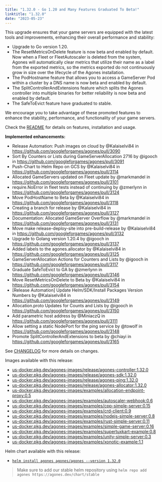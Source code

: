 ```yaml
---
title: "1.32.0 - Go 1.20 and Many Features Graduated To Beta!"
linktitle: "1.32.0"
date: "2023-05-23"
---
```


This upgrade ensures that your game servers are equipped with the latest tools and improvements, enhancing their overall performance and stability:

- Upgrade to Go version 1.20.
- The ResetMetricsOnDelete feature is now beta and enabled by default. Now when a Fleet or FleetAutoscaler is deleted from the system, Agones will automatically clear metrics that utilize their name as a label from the exported metrics, so the metrics exported do not continuously grow in size over the lifecycle of the Agones installation.
- The PodHostname feature that allows you to access a GameServer Pod within a cluster by a DNS name is now beta and enabled by default.
- The SplitControllerAndExtensions feature which splits the Agones controller into multiple binaries for better reliability is now beta and enabled by default.
- The SafeToEvict feature have graduated to stable.

We encourage you to take advantage of these promoted features to enhance the stability, performance, and functionality of your game servers.

Check the <a href="https://github.com/googleforgames/agones/tree/release-1.32.0" data-proofer-ignore>README</a> for details on features, installation and usage.

**Implemented enhancements:**

- Release Automation: Push images on cloud by @Kalaiselvi84 in https://github.com/googleforgames/agones/pull/3090
- Sort By Counters or Lists during GameServerAllocation 2716 by @igooch in https://github.com/googleforgames/agones/pull/3091
- Push-Chart to Helm Repo on GCS by @Kalaiselvi84 in https://github.com/googleforgames/agones/pull/3114
- Allocated GameServers updated on Fleet update by @markmandel in https://github.com/googleforgames/agones/pull/3101
- require.NoError in fleet tests instead of continuing by @zmerlynn in https://github.com/googleforgames/agones/pull/3124
- Move PodHostName to Beta by @Kalaiselvi84 in https://github.com/googleforgames/agones/pull/3118
- Creating a branch for release by @Kalaiselvi84 in https://github.com/googleforgames/agones/pull/3127
- Documentation: Allocated GameServer Overflow by @markmandel in https://github.com/googleforgames/agones/pull/3131
- Move make release-deploy-site into pre-build-release by @Kalaiselvi84 in https://github.com/googleforgames/agones/pull/3132
- Upgrade to Golang version 1.20.4 by @igooch in https://github.com/googleforgames/agones/pull/3137
- Added labels to the agones.allocator by @Kalaiselvi84 in https://github.com/googleforgames/agones/pull/3125
- GameServerAllocation Actions for Counters and Lists by @igooch in https://github.com/googleforgames/agones/pull/3117
- Graduate SafeToEvict to GA by @zmerlynn in https://github.com/googleforgames/agones/pull/3146
- Move ResetMetricsOnDelete to Beta by @Kalaiselvi84 in https://github.com/googleforgames/agones/pull/3154
- [Release Automation] Update Helm/SDK/Install Packages Version Numbers by @Kalaiselvi84 in https://github.com/googleforgames/agones/pull/3149
- Allocation.proto Updates for Counts and Lists by @igooch in https://github.com/googleforgames/agones/pull/3150
- Add parametric host address by @MiniaczQ in https://github.com/googleforgames/agones/pull/3111
- Allow setting a static NodePort for the ping service by @towolf in https://github.com/googleforgames/agones/pull/3148
- Promote SplitControllerAndExtensions to beta by @chiayi in https://github.com/googleforgames/agones/pull/3165

See <a href="https://github.com/googleforgames/agones/blob/release-1.32.0/CHANGELOG.md" data-proofer-ignore>CHANGELOG</a> for more details on changes.

Images available with this release:

- [us-docker.pkg.dev/agones-images/release/agones-controller:1.32.0](https://us-docker.pkg.dev/agones-images/release/agones-controller:1.32.0)
- [us-docker.pkg.dev/agones-images/release/agones-sdk:1.32.0](https://us-docker.pkg.dev/agones-images/release/agones-sdk:1.32.0)
- [us-docker.pkg.dev/agones-images/release/agones-ping:1.32.0](https://us-docker.pkg.dev/agones-images/release/agones-ping:1.32.0)
- [us-docker.pkg.dev/agones-images/release/agones-allocator:1.32.0](https://us-docker.pkg.dev/agones-images/release/agones-allocator:1.32.0)
- [us-docker.pkg.dev/agones-images/examples/allocation-endpoint-proxy:0.5](https://us-docker.pkg.dev/agones-images/examples/allocation-endpoint-proxy:0.5)
- [us-docker.pkg.dev/agones-images/examples/autoscaler-webhook:0.6](https://us-docker.pkg.dev/agones-images/examples/autoscaler-webhook:0.6)
- [us-docker.pkg.dev/agones-images/examples/cpp-simple-server:0.15](https://us-docker.pkg.dev/agones-images/examples/cpp-simple-server:0.15)
- [us-docker.pkg.dev/agones-images/examples/crd-client:0.9](https://us-docker.pkg.dev/agones-images/examples/crd-client:0.9)
- [us-docker.pkg.dev/agones-images/examples/nodejs-simple-server:0.8](https://us-docker.pkg.dev/agones-images/examples/nodejs-simple-server:0.8)
- [us-docker.pkg.dev/agones-images/examples/rust-simple-server:0.11](https://us-docker.pkg.dev/agones-images/examples/rust-simple-server:0.11)
- [us-docker.pkg.dev/agones-images/examples/simple-game-server:0.16](https://us-docker.pkg.dev/agones-images/examples/simple-game-server:0.16)
- [us-docker.pkg.dev/agones-images/examples/supertuxkart-example:0.8](https://us-docker.pkg.dev/agones-images/examples/supertuxkart-example:0.8)
- [us-docker.pkg.dev/agones-images/examples/unity-simple-server:0.3](https://us-docker.pkg.dev/agones-images/examples/unity-simple-server:0.3)
- [us-docker.pkg.dev/agones-images/examples/xonotic-example:1.1](https://us-docker.pkg.dev/agones-images/examples/xonotic-example:1.1)

Helm chart available with this release:

- <a href="https://agones.dev/chart/stable/agones-1.32.0.tgz" data-proofer-ignore>
  <code>helm install agones agones/agones --version 1.32.0</code></a>

> Make sure to add our stable helm repository using `helm repo add agones https://agones.dev/chart/stable`